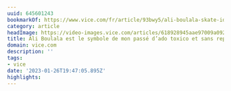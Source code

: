 ```yaml
---
uuid: 645601243
bookmarkOf: https://www.vice.com/fr/article/93bwy5/ali-boulala-skate-idole
category: article
headImage: https://video-images.vice.com/articles/618928945aae97009a092168/lede/1636378792719-fred-mortagne-1.jpeg?image-resize-opts=Y3JvcD0xeHc6MXhoO2NlbnRlcixjZW50ZXImcmVzaXplPTEyMDA6KiZyZXNpemU9MTIwMDoq
title: Ali Boulala est le symbole de mon passé d’ado toxico et sans repères
domain: vice.com
description: ''
tags:
- vice
date: '2023-01-26T19:47:05.895Z'
highlights:
---
```



